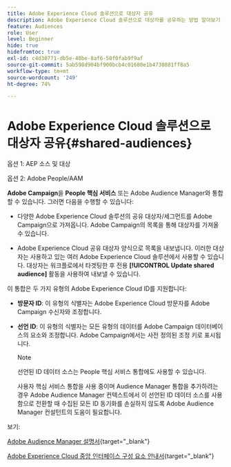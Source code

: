 ```yaml
---
title: Adobe Experience Cloud 솔루션으로 대상자 공유
description: Adobe Experience Cloud 솔루션으로 대상자를 공유하는 방법 알아보기
feature: Audiences
role: User
level: Beginner
hide: true
hidefromtoc: true
exl-id: c4d30771-db5e-40be-8af6-50f0fab9f9af
source-git-commit: 5ab598d904bf900bcb4c01680e1b4730881ff8a5
workflow-type: tm+mt
source-wordcount: '249'
ht-degree: 74%

---
```


# Adobe Experience Cloud 솔루션으로 대상자 공유{#shared-audiences}


옵션 1: AEP 소스 및 대상

옵션 2: Adobe People/AAM

**Adobe Campaign**&#x200B;을 **People 핵심 서비스** 또는 Adobe Audience Manager와 통합할 수 있습니다. 그러면 다음을 수행할 수 있습니다:

* 다양한 Adobe Experience Cloud 솔루션의 공유 대상자/세그먼트를 Adobe Campaign으로 가져옵니다. Adobe Campaign의 목록을 통해 대상자를 가져올 수 있습니다.

* Adobe Experience Cloud 공유 대상자 양식으로 목록을 내보냅니다. 이러한 대상자는 사용하고 있는 여러 Adobe Experience Cloud 솔루션에서 사용할 수 있습니다. 대상자는 워크플로에서 타겟팅한 후 전용 **[!UICONTROL Update shared audience]** 활동을 사용하여 내보낼 수 있습니다.

이 통합은 두 가지 유형의 Adobe Experience Cloud ID를 지원합니다:

* **방문자 ID**: 이 유형의 식별자는 Adobe Experience Cloud 방문자를 Adobe Campaign 수신자와 조정합니다.
* **선언 ID**: 이 유형의 식별자는 모든 유형의 데이터를 Adobe Campaign 데이터베이스의 요소와 조정합니다. Adobe Campaign에서는 사전 정의된 조정 키로 표시됩니다.

  >[!NOTE]
  >
  > 선언된 ID 데이터 소스는 People 핵심 서비스 통합에도 사용할 수 있습니다.
  >
  >사용자 핵심 서비스 통합을 사용 중이며 Audience Manager 통합을 추가하려는 경우 Adobe Audience Manager 컨텍스트에서 이 선언된 ID 데이터 소스를 사용함으로 전환할 때 수집된 모든 ID 동기화를 손실하지 않도록 Adobe Audience Manager 컨설턴트의 도움이 필요합니다.

보기:

[Adobe Audience Manager 설명서](https://experienceleague.adobe.com/docs/experience-cloud-kcs/kbarticles/KA-16471.html?lang=ko){target="_blank"}

[Adobe Experience Cloud 중앙 인터페이스 구성 요소 안내서](https://experienceleague.adobe.com/docs/core-services/interface/services/audiences/audience-library.html?lang=ko){target="_blank"}
